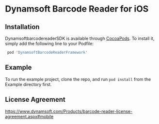 # Dynamsoft Barcode Reader for iOS

## Installation

DynamsoftbarcodereaderSDK is available through [CocoaPods](https://cocoapods.org). To install
it, simply add the following line to your Podfile:

```ruby
 pod 'DynamsoftBarcodeReaderFramework'
```

## Example

To run the example project, clone the repo, and run `pod install` from the Example directory first.

## License Agreement
https://www.dynamsoft.com/Products/barcode-reader-license-agreement.aspx#mobile

